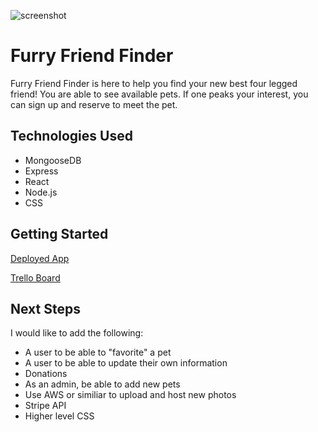 ![screenshot](https://i.imgur.com/dIW0ebX.png)

# Furry Friend Finder

Furry Friend Finder is here to help you find your new best four legged friend! You are able to see available pets. If one peaks your interest, you can sign up and reserve to meet the pet.

## Technologies Used

- MongooseDB
- Express
- React
- Node.js
- CSS

## Getting Started

[Deployed App](https://www.example.com)

[Trello Board](https://trello.com/b/12KvRqpM/pet-adoption)

## Next Steps

I would like to add the following:
- A user to be able to "favorite" a pet
- A user to be able to update their own information
- Donations
- As an admin, be able to add new pets
- Use AWS or similiar to upload and host new photos
- Stripe API
- Higher level CSS
